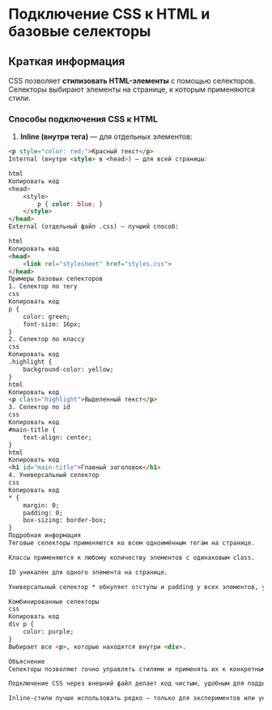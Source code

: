 # Подключение CSS к HTML и базовые селекторы

## Краткая информация
CSS позволяет **стилизовать HTML-элементы** с помощью селекторов.  
Селекторы выбирают элементы на странице, к которым применяются стили.  

### Способы подключения CSS к HTML
1. **Inline (внутри тега)** — для отдельных элементов:
```html
<p style="color: red;">Красный текст</p>
Internal (внутри <style> в <head>) — для всей страницы:

html
Копировать код
<head>
    <style>
        p { color: blue; }
    </style>
</head>
External (отдельный файл .css) — лучший способ:

html
Копировать код
<head>
    <link rel="stylesheet" href="styles.css">
</head>
Примеры базовых селекторов
1. Селектор по тегу
css
Копировать код
p {
    color: green;
    font-size: 16px;
}
2. Селектор по классу
css
Копировать код
.highlight {
    background-color: yellow;
}
html
Копировать код
<p class="highlight">Выделенный текст</p>
3. Селектор по id
css
Копировать код
#main-title {
    text-align: center;
}
html
Копировать код
<h1 id="main-title">Главный заголовок</h1>
4. Универсальный селектор
css
Копировать код
* {
    margin: 0;
    padding: 0;
    box-sizing: border-box;
}
Подробная информация
Теговые селекторы применяются ко всем одноимённым тегам на странице.

Классы применяются к любому количеству элементов с одинаковым class.

ID уникален для одного элемента на странице.

Универсальный селектор * обнуляет отступы и padding у всех элементов, удобно для нормализации стилей.

Комбинированные селекторы
css
Копировать код
div p {
    color: purple;
}
Выбирает все <p>, которые находятся внутри <div>.

Объяснение
Селекторы позволяют точно управлять стилями и применять их к конкретным элементам.

Подключение CSS через внешний файл делает код чистым, удобным для поддержки и повторного использования.

Inline-стили лучше использовать редко — только для экспериментов или уникальных случаев.